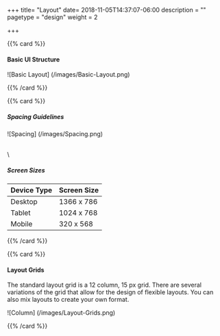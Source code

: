 +++
title= "Layout"
date= 2018-11-05T14:37:07-06:00
description = ""
pagetype = "design"
weight = 2

+++

{{% card %}}
#### Basic UI Structure

![Basic Layout] (/images/Basic-Layout.png)

{{% /card %}}


{{% card %}}
##### Spacing Guidelines

![Spacing] (/images/Spacing.png)

\
\

##### Screen Sizes
| Device Type | Screen Size
|:--|:--|
| Desktop   | 1366 x 786 |
| Tablet | 1024 x 768 |
| Mobile | 320 x 568 |

{{% /card %}}


{{% card %}}
#### Layout Grids

The standard layout grid is a 12 column, 15 px grid. There are several variations of the grid that allow for the design of flexible layouts. You can also mix layouts to create your own format.

![Column] (/images/Layout-Grids.png)

{{% /card %}}
